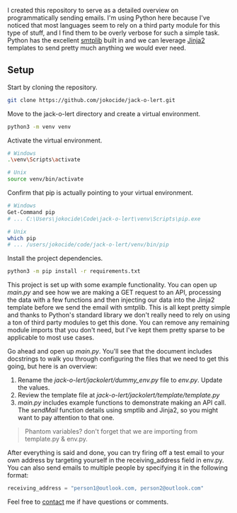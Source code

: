 I created this repository to serve as a detailed overview on programmatically sending emails. I'm using Python here because I've noticed that most languages seem to rely on a third party module for this type of stuff, and I find them to be overly verbose for such a simple task. Python has the excellent [smtplib](https://docs.python.org/3/library/smtplib.html) built in and we can leverage [Jinja2](https://jinja.palletsprojects.com/en/2.11.x/templates/) templates to send pretty much anything we would ever need.

## Setup

Start by cloning the repository.

```sh
git clone https://github.com/jokocide/jack-o-lert.git
```

Move to the jack-o-lert directory and create a virtual environment.

```sh
python3 -m venv venv
```

Activate the virtual environment.

```sh
# Windows
.\venv\Scripts\activate

# Unix
source venv/bin/activate
```

Confirm that pip is actually pointing to your virtual environment.

```sh
# Windows
Get-Command pip
# ... C:\Users\jokocide\Code\jack-o-lert\venv\Scripts\pip.exe

# Unix
which pip
# ... /users/jokocide/code/jack-o-lert/venv/bin/pip
```

Install the project dependencies.

```sh
python3 -m pip install -r requirements.txt
```

This project is set up with some example functionality. You can open up *main.py* and see how we are making a GET request to an API, processing the data with a few functions and then injecting our data into the Jinja2 template before we send the email with smtplib. This is all kept pretty simple and thanks to Python's standard library we don't really need to rely on using a ton of third party modules to get this done. You can remove any remaining module imports that you don't need, but I've kept them pretty sparse to be applicable to most use cases.

Go ahead and open up *main.py*. You'll see that the document includes docstrings to walk you through configuring the files that we need to get this going, but here is an overview:

1. Rename the *jack-o-lert/jackolert/dummy_env.py* file to *env.py*. Update the values.
2. Review the template file at *jack-o-lert/jackolert/template/template.py*
3. *main.py* includes example functions to demonstrate making an API call. The *sendMail* function details using smptlib and Jinja2, so you might want to pay attention to that one.

> Phantom variables? don't forget that we are importing from template.py & env.py.

After everything is said and done, you can try firing off a test email to your own address by targeting yourself in the receiving_address field in env.py. You can also send emails to multiple people by specifying it in the following format:

```py
receiving_address = "person1@outlook.com, person2@outlook.com"
```

Feel free to [contact](mailto:jokobox@outlook.com) me if have questions or comments.
